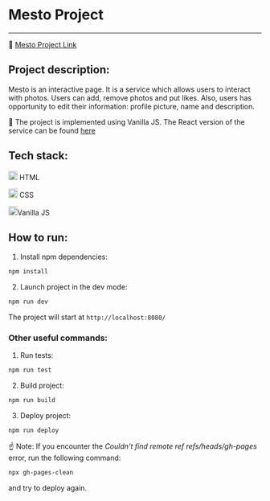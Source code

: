 # Mesto Project
_______
:rocket: [Mesto Project Link](https://tatianaryzhova.github.io/mesto/)

## Project description:

Mesto is an interactive page.
It is a service which allows users to interact with photos. Users can add, remove photos and put likes.
Also, users has opportunity to edit their information: profile picture, name and description.

:link: The project is implemented using Vanilla JS. The React version of the service can be found [here](https://github.com/TatianaRyzhova/react-mesto-auth)

## Tech stack:

<code><img src="https://user-images.githubusercontent.com/56598375/123514858-3d309f80-d695-11eb-97b4-6a7a1ad2a920.png" alt="html-5" width="18px" height="18px"></code> HTML

<code><img src="https://user-images.githubusercontent.com/56598375/123514865-428dea00-d695-11eb-9808-a5bcd93bbfb5.png" alt="html-5" width="18px" height="18px"></code> CSS

<code><img src="https://user-images.githubusercontent.com/56598375/123516727-d794e100-d69d-11eb-9c06-fc90be91e717.png" alt="html-5" width="18px" height="18px"></code>Vanilla JS

## How to run:

1. Install npm dependencies:

```sh
npm install
```

2. Launch project in the dev mode:

```sh
npm run dev
```

The project will start at `http://localhost:8080/`

### Other useful commands:

1. Run tests:

```sh
npm run test
```

2. Build project:

```sh
npm run build
```

3. Deploy project:

```sh
npm run deploy
```

:point_up: Note: If you encounter the _Couldn't find remote ref refs/heads/gh-pages_ error, run the following command:

```sh
npx gh-pages-clean
```
and try to deploy again.
